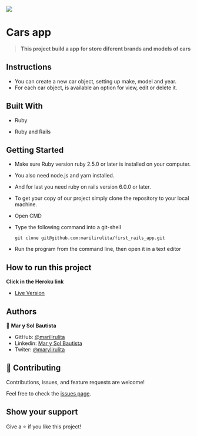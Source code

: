 ![](https://img.shields.io/badge/Microverse-blueviolet)

# Cars app

>**This project build a app for store diferent brands and models of cars**

## Instructions
* You can create a new car object, setting up make, model and year.
* For each car object, is available an option for view, edit or delete it.


## Built With

- Ruby

- Ruby and Rails


## Getting Started

- Make sure Ruby version ruby 2.5.0 or later is installed on your computer.

- You also need node.js and yarn installed.

- And for last you need ruby on rails version 6.0.0 or later.

- To get your copy of our project simply clone the repository to your local machine.

- Open CMD

- Type the following command into a git-shell
  ```
  git clone git@github.com:marilirulita/first_rails_app.git
  ```
- Run the program from the command line, then open it in a text editor

## How to run this project

**Click in the Heroku link**

- [Live Version](https://cryptic-gorge-17131.herokuapp.com/)


## Authors

👤 **Mar y Sol Bautista**

- GitHub: [@marilirulita](https://github.com/marilirulita)
- Linkedin: [Mar y Sol Bautista](https://www.linkedin.com/in/marbautista/)
- Twiter: [@marylirulita](https://twitter.com/marylirulita)

## 🤝 Contributing

Contributions, issues, and feature requests are welcome!

Feel free to check the [issues page](https://github.com/marilirulita/first_rails_app/issues).

## Show your support

Give a ⭐️ if you like this project!